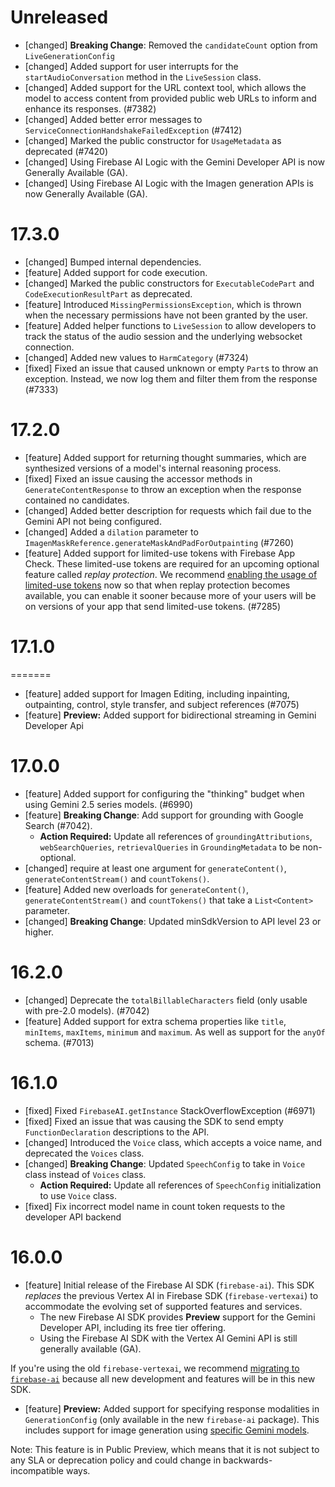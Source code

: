 # Unreleased

- [changed] **Breaking Change**: Removed the `candidateCount` option from `LiveGenerationConfig`
- [changed] Added support for user interrupts for the `startAudioConversation` method in the
  `LiveSession` class.
- [changed] Added support for the URL context tool, which allows the model to access content from
  provided public web URLs to inform and enhance its responses. (#7382)
- [changed] Added better error messages to `ServiceConnectionHandshakeFailedException` (#7412)
- [changed] Marked the public constructor for `UsageMetadata` as deprecated (#7420)
- [changed] Using Firebase AI Logic with the Gemini Developer API is now Generally Available (GA).
- [changed] Using Firebase AI Logic with the Imagen generation APIs is now Generally Available (GA).

# 17.3.0

- [changed] Bumped internal dependencies.
- [feature] Added support for code execution.
- [changed] Marked the public constructors for `ExecutableCodePart` and `CodeExecutionResultPart` as
  deprecated.
- [feature] Introduced `MissingPermissionsException`, which is thrown when the necessary permissions
  have not been granted by the user.
- [feature] Added helper functions to `LiveSession` to allow developers to track the status of the
  audio session and the underlying websocket connection.
- [changed] Added new values to `HarmCategory` (#7324)
- [fixed] Fixed an issue that caused unknown or empty `Part`s to throw an exception. Instead, we now
  log them and filter them from the response (#7333)

# 17.2.0

- [feature] Added support for returning thought summaries, which are synthesized versions of a
  model's internal reasoning process.
- [fixed] Fixed an issue causing the accessor methods in `GenerateContentResponse` to throw an
  exception when the response contained no candidates.
- [changed] Added better description for requests which fail due to the Gemini API not being
  configured.
- [changed] Added a `dilation` parameter to `ImagenMaskReference.generateMaskAndPadForOutpainting`
  (#7260)
- [feature] Added support for limited-use tokens with Firebase App Check. These limited-use tokens
  are required for an upcoming optional feature called _replay protection_. We recommend
  [enabling the usage of limited-use tokens](https://firebase.google.com/docs/ai-logic/app-check)
  now so that when replay protection becomes available, you can enable it sooner because more of
  your users will be on versions of your app that send limited-use tokens. (#7285)

# 17.1.0

=======

- [feature] added support for Imagen Editing, including inpainting, outpainting, control, style
  transfer, and subject references (#7075)
- [feature] **Preview:** Added support for bidirectional streaming in Gemini Developer Api

# 17.0.0

- [feature] Added support for configuring the "thinking" budget when using Gemini 2.5 series models.
  (#6990)
- [feature] **Breaking Change**: Add support for grounding with Google Search (#7042).
  - **Action Required:** Update all references of `groundingAttributions`, `webSearchQueries`,
    `retrievalQueries` in `GroundingMetadata` to be non-optional.
- [changed] require at least one argument for `generateContent()`, `generateContentStream()` and
  `countTokens()`.
- [feature] Added new overloads for `generateContent()`, `generateContentStream()` and
  `countTokens()` that take a `List<Content>` parameter.
- [changed] **Breaking Change**: Updated minSdkVersion to API level 23 or higher.

# 16.2.0

- [changed] Deprecate the `totalBillableCharacters` field (only usable with pre-2.0 models). (#7042)
- [feature] Added support for extra schema properties like `title`, `minItems`, `maxItems`,
  `minimum` and `maximum`. As well as support for the `anyOf` schema. (#7013)

# 16.1.0

- [fixed] Fixed `FirebaseAI.getInstance` StackOverflowException (#6971)
- [fixed] Fixed an issue that was causing the SDK to send empty `FunctionDeclaration` descriptions
  to the API.
- [changed] Introduced the `Voice` class, which accepts a voice name, and deprecated the `Voices`
  class.
- [changed] **Breaking Change**: Updated `SpeechConfig` to take in `Voice` class instead of `Voices`
  class.
  - **Action Required:** Update all references of `SpeechConfig` initialization to use `Voice`
    class.
- [fixed] Fix incorrect model name in count token requests to the developer API backend

# 16.0.0

- [feature] Initial release of the Firebase AI SDK (`firebase-ai`). This SDK _replaces_ the previous
  Vertex AI in Firebase SDK (`firebase-vertexai`) to accommodate the evolving set of supported
  features and services.
  - The new Firebase AI SDK provides **Preview** support for the Gemini Developer API, including its
    free tier offering.
  - Using the Firebase AI SDK with the Vertex AI Gemini API is still generally available (GA).

If you're using the old `firebase-vertexai`, we recommend
[migrating to `firebase-ai`](/docs/ai-logic/migrate-to-latest-sdk) because all new development and
features will be in this new SDK.

- [feature] **Preview:** Added support for specifying response modalities in `GenerationConfig`
  (only available in the new `firebase-ai` package). This includes support for image generation
  using [specific Gemini models](/docs/vertex-ai/models).

Note: This feature is in Public Preview, which means that it is not subject to any SLA or
deprecation policy and could change in backwards-incompatible ways.
